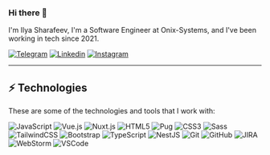 ### Hi there 👋

I'm Ilya Sharafeev,  I'm a Software Engineer at Onix-Systems, and I've been working in tech since 2021. 

[![Telegram](https://img.shields.io/badge/-Telegram-red?color=white&logo=telegram&logoColor=black)](https://t.me/IlyaSharafeev)
[![Linkedin](https://img.shields.io/badge/-Linkedin-red?color=white&logo=telegram&logoColor=black)](https://t.me/IlyaSharafeev)
[![Instagram](https://img.shields.io/badge/-Instagram-red?color=white&logo=instagram&logoColor=black)](https://instagram.com/ilya__sharafeev?igshid=ZDdkNTZiNTM=)

____

## ⚡ Technologies

These are some of the technologies and tools that I work with:

![JavaScript](https://img.shields.io/badge/-JavaScript-black?style=flat-square&logo=javascript)
![Vue.js](https://img.shields.io/badge/-Vue-white?style=flat-square&logo=vue.js)
![Nuxt.js](https://img.shields.io/badge/-Nuxt-black?style=flat-square&logo=nuxt.js&logoColor=green)
![HTML5](https://img.shields.io/badge/-HTML5-E34F26?style=flat-square&logo=html5&logoColor=white)
![Pug](https://img.shields.io/badge/-Pug-black?style=flat-square&logo=pug&logoColor=red)
![CSS3](https://img.shields.io/badge/-CSS3-1572B6?style=flat-square&logo=css3)
![Sass](https://img.shields.io/badge/-Sass-CC6699?style=flat-square&logo=sass&logoColor=white)
![TailwindCSS](https://img.shields.io/badge/-TailwindCSS-black?style=flat-square&logo=tailwindcss&logoColor=blue)
![Bootstrap](https://img.shields.io/badge/-Bootstrap-563D7C?style=flat-square&logo=bootstrap)
![TypeScript](https://img.shields.io/badge/-TypeScript-007ACC?style=flat-square&logo=typescript&logoColor=white)
![NestJS](https://img.shields.io/badge/-NestJS-E0234E?style=flat-square&logo=nestjs&logoColor=white)
![Git](https://img.shields.io/badge/-Git-black?style=flat-square&logo=git)
![GitHub](https://img.shields.io/badge/-GitHub-181717?style=flat-square&logo=github)
![JIRA](https://img.shields.io/badge/-JIRA-0052CC?style=flat-square&logo=jira)
![WebStorm](https://img.shields.io/badge/-WebStorm-007ACC?style=flat-square&logo=webstorm&logoColor=white)
![VSCode](https://img.shields.io/badge/-VSCode-007ACC?style=flat-square&logo=visual-studio-code&logoColor=white)

